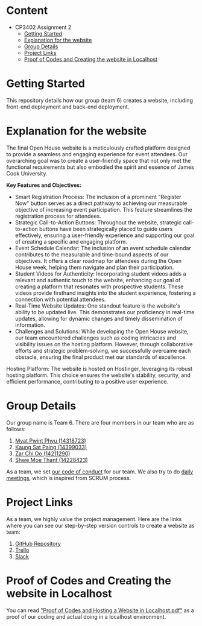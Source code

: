 # Content
* CP3402 Assignment 2
  * [Getting Started](#Getting-Started)
  * [Explanation for the website](#Explanation-for-the-website)
  * [Group Details](#Group-Details)
  * [Project Links](#Project-Links)
  * [Proof of Codes and Creating the website in Localhost](#Proof-of-Codes-and-Creating-the-website-in-Localhost)

 
# Getting Started
 
This repository details how our group (team 6) creates a website, including front-end deployment and back-end deployment.
 
# Explanation for the website

The final Open House website is a meticulously crafted platform designed to provide a seamless and engaging experience for 
event attendees. Our overarching goal was to create a user-friendly space that not only met the functional requirements
but also embodied the spirit and essence of James Cook University.


**Key Features and Objectives:**
* Smart Registration Process: The inclusion of a prominent "Register Now" button serves as a direct pathway to achieving 
our measurable objective of increasing event participation. This feature streamlines the registration process for attendees. 
* Strategic Call-to-Action Buttons: Throughout the website, strategic call-to-action buttons have been strategically
placed to guide users effectively, ensuring a user-friendly experience and supporting our goal of creating a specific and engaging platform. 
* Event Schedule Calendar: The inclusion of an event schedule calendar contributes to the measurable and time-bound 
aspects of our objectives. It offers a clear roadmap for attendees during the Open House week, helping them navigate and plan their participation. 
* Student Videos for Authenticity: Incorporating student videos adds a relevant and authentic touch to the website, 
enhancing our goal of creating a platform that resonates with prospective students. These videos provide firsthand insights into the student experience, fostering a connection with potential attendees. 
* Real-Time Website Updates: One standout feature is the website's ability to be updated live. This demonstrates 
our proficiency in real-time updates, allowing for dynamic changes and timely dissemination of information. 
* Challenges and Solutions: While developing the Open House website, our team encountered challenges such as coding 
intricacies and visibility issues on the hosting platform. However, through collaborative efforts and strategic problem-solving, we successfully overcame each obstacle, ensuring the final product met our standards of excellence.

Hosting Platform: The website is hosted on Hostinger, leveraging its robust hosting platform. This choice ensures the website's stability, security, and efficient performance, contributing to a positive user experience.


# Group Details
 
Our group name is Team 6. There are four members in our team who are as follows:
1. [Myat Pwint Phyu (14318723)](https://www.linkedin.com/in/myat-pwint-phyu-67b587284/)
2. [Kaung Sat Paing (14399033)](https://www.linkedin.com/in/kaung-sat-paing-2b02b825b/?utm_source=share&utm_campaign=share_via&utm_content=profile&utm_medium=ios_app)
3. [Zar Chi Oo (14211290)](https://www.linkedin.com/in/zarchioo/)
4. [Shwe Moe Thant (14228423)](https://www.linkedin.com/in/shwe-moe-thant-454473223/)


As a team, we set [our code of conduct](https://docs.google.com/document/d/1kDKkVeRaLh9u8EgRC4VUBGRNnzZF26KD7whVBtHkiJ8/edit?usp=sharing) for our team.
We also try to do [daily meetings](https://miro.com/welcomeonboard/OU00RWc1eENZeWJUbnd0aktVVmlBeVhWZERtcWIwVUo2azM3Y3R4ekZEZjVNbnpsUHRjZE1POUUzQTdnS25xYnwzNDU4NzY0NTQxOTQyODkzMzQwfDI=?share_link_id=231631393104), which is inspired from SCRUM process.
 
 
# Project Links
 
As a team, we highly value the project management. Here are the links where you can see our step-by-step version controls
to create a website as team:
1. [GitHub Repository](https://github.com/ShweMoeThantAurum/ContentManagementSystemGroupAssignmentTeam6)
2. [Trello](https://trello.com/b/K4nnWSkQ/team-6)
3. [Slack](https://join.slack.com/t/namethegroup/shared_invite/zt-29hsfnftw-c_owSNMwG86oE4wNrx7dtQ)

# Proof of Codes and Creating the website in Localhost

You can read ["Proof of Codes and Hosting a Website in Localhost.pdf"](https://github.com/ShweMoeThantAurum/ContentManagementSystemGroupAssignmentTeam6/blob/main/Version%203%20for%20Assignment%202/Proof%20of%20Codes%20and%20Hosting%20a%20Website%20in%20Localhost.pdf) as a proof of our coding and actual doing in
a localhost environment.
